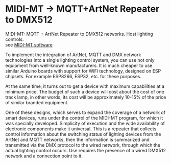 # MIDI-MT -> MQTT+ArtNet Repeater to DMX512

MIDI-MT: MQTT + ArtNet Repeater to DMX512 networks. Host lighting controls.  
see [MIDI-MT software](https://claudiacoord.github.io/MIDI-MT/)  

To implement the integration of ArtNet, MQTT and DMX network technologies into a single lighting control system, you can use not only equipment from well-known manufacturers. It is much cheaper to use similar Arduino boards with support for WiFi technology, designed on ESP chipsets. For example ESP8266, ESP32, etc. for these purposes.  

At the same time, it turns out to get a device with maximum capabilities at a minimum price. The budget of such a device will cost about the cost of one track lamp, in other words, its cost will be approximately 10-15% of the price of similar branded equipment.  

One of these designs, which serves to expand the coverage of a network of smart devices, runs under the control of the MIDI-MT program, for which it was specially developed. Simplicity of execution and the wide availability of electronic components make it universal. This is a repeater that collects control information about the switching status of lighting devices from the ArtNet and MQTT networks, then the information is summarized and transmitted via the DMX protocol to the wired network, through which the actual lighting control occurs. Use requires the presence of a wired DMX512 network and a connection point to it.
